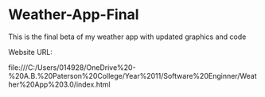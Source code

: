 # Weather-App-Final
This is the final beta of my weather app with updated graphics and code

Website URL:

file:///C:/Users/014928/OneDrive%20-%20A.B.%20Paterson%20College/Year%2011/Software%20Enginner/Weather%20App%203.0/index.html


